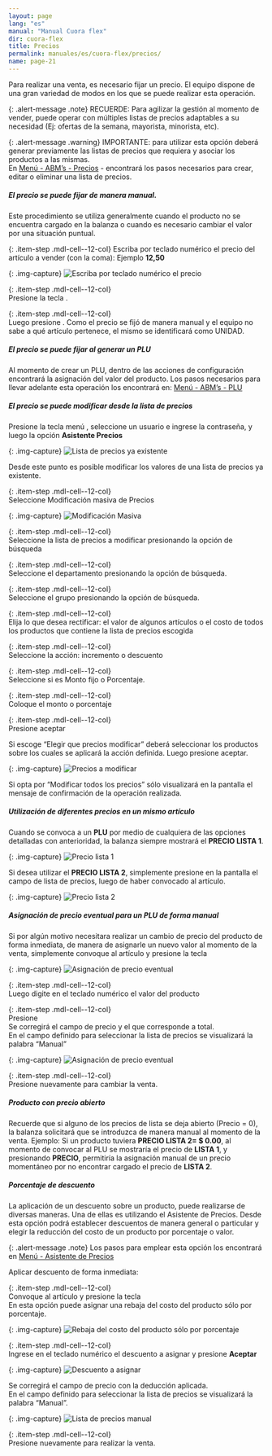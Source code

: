 ```yaml
---
layout: page
lang: "es"
manual: "Manual Cuora flex"
dir: cuora-flex
title: Precios
permalink: manuales/es/cuora-flex/precios/
name: page-21
---
```

Para realizar una venta, es necesario fijar un precio. El equipo dispone de una gran variedad de modos en los que se puede realizar esta operación.

{: .alert-message .note}
RECUERDE: Para agilizar la gestión al momento de vender, puede operar con múltiples listas de precios adaptables a su necesidad (Ej: ofertas de la semana, mayorista, minorista, etc).

{: .alert-message .warning}
IMPORTANTE: para utilizar esta opción deberá generar previamente las listas de precios que requiera y asociar los productos a las mismas.     
En [Menú - ABM’s - Precios](../altas-bajas-modificaciones/index.html#precios "Menú - ABM - PLU")  - encontrará los pasos necesarios para crear, editar o eliminar una lista de precios.

##### El precio se puede fijar de manera manual.
Este procedimiento se utiliza generalmente cuando el producto no se encuentra cargado en la balanza o cuando es necesario cambiar el valor por una situación puntual.

{: .item-step  .mdl-cell--12-col}
Escriba por teclado numérico el precio del artículo a vender (con la coma): Ejemplo **12,50**

{: .img-capture}
![Escriba por teclado numérico el precio](../../../../images/es/cuora-flex/cuora-neo-manual1.png "Escriba por teclado numérico el precio")

{: .item-step  .mdl-cell--12-col}  
Presione la tecla <span class="systel-tecla-28"><span class="path1"></span><span class="path2"></span><span class="path3"></span><span class="path4"></span></span>.

{: .item-step  .mdl-cell--12-col}  
Luego presione  <i class="systel-tecla-30 bg-2"></i>.
Como el precio se fijó de manera manual y el equipo no sabe a qué artículo pertenece, el mismo se identificará como UNIDAD.

##### El precio se puede fijar al generar un PLU

Al momento de crear un PLU, dentro de las acciones de configuración encontrará la asignación del valor del producto.
Los pasos necesarios para llevar adelante esta operación los encontrará en: [Menú - ABM’s - PLU](../altas-bajas-modificaciones/index.html#precios "Menú - ABM - PLU")

##### El precio se puede modificar desde la lista de precios

Presione la tecla menú <i class="systel-tecla-1 bg-3"></i>, seleccione un usuario e ingrese la contraseña, y luego la opción **Asistente Precios**

{: .img-capture}
![Lista de precios ya existente](../../../../images/es/cuora-flex/cuora-neo-lista0.png "Lista de precios ya existente")

Desde este punto es posible modificar los valores de una lista de precios ya existente.

{: .item-step  .mdl-cell--12-col}  
Seleccione Modificación masiva de Precios

{: .img-capture}
![Modificación Masiva](../../../../images/es/cuora-flex/cuora-neo-lista1.png "Modificación Masiva")

{: .item-step  .mdl-cell--12-col}  
Seleccione la lista de precios a modificar presionando la opción de búsqueda

{: .item-step  .mdl-cell--12-col}  
Seleccione el departamento presionando la opción de búsqueda.

{: .item-step  .mdl-cell--12-col}  
Seleccione el grupo presionando la opción de búsqueda.

{: .item-step  .mdl-cell--12-col}  
Elija lo que desea rectificar: el valor de algunos artículos o el costo de todos los productos que contiene la lista de precios escogida

{: .item-step  .mdl-cell--12-col}  
Seleccione la acción: incremento o descuento

{: .item-step  .mdl-cell--12-col}  
Seleccione si es Monto fijo o Porcentaje.

{: .item-step  .mdl-cell--12-col}  
Coloque el monto o porcentaje

{: .item-step  .mdl-cell--12-col}  
Presione aceptar <i class="systel-tecla-30 bg-2"></i>

Si escoge “Elegir que precios modificar” deberá seleccionar los productos sobre los cuales se aplicará la acción definida. Luego presione aceptar.

{: .img-capture}
![Precios a modificar](../../../../images/es/cuora-flex/cuora-neo-lista2.png "Precios a modificar")

Si opta por “Modificar todos los precios” sólo visualizará en la pantalla el mensaje de confirmación de la operación realizada.

##### Utilización de diferentes precios en un mismo artículo
Cuando se convoca a un **PLU** por medio de cualquiera de las opciones detalladas con anterioridad, la balanza siempre mostrará el **PRECIO LISTA 1**.

{: .img-capture}
![Precio lista 1](../../../../images/es/cuora-flex/cuora-neo-difprecios1.png "Precio lista 1")

Si desea utilizar el **PRECIO LISTA 2**, simplemente presione en la pantalla el campo de lista de precios,  luego de haber convocado al artículo.

{: .img-capture}
![Precio lista 2](../../../../images/es/cuora-flex/cuora-neo-difprecios2.png "Precio lista 2")

##### Asignación de precio eventual para un PLU de forma manual

Si por algún motivo necesitara realizar un cambio de precio del producto de forma inmediata, de manera de asignarle un nuevo valor al momento de la venta, simplemente convoque al artículo y presione la tecla <span class="systel-tecla-28"><span class="path1"></span><span class="path2"></span><span class="path3"></span><span class="path4"></span></span>

{: .img-capture}
![Asignación de precio eventual](../../../../images/es/cuora-flex/cuora-neo-asignar1.png "Asignación de precio eventual")

{: .item-step  .mdl-cell--12-col}  
Luego digite en el teclado numérico el valor del producto

{: .item-step  .mdl-cell--12-col}  
Presione <i class="systel-tecla-30 bg-2"></i><br>Se corregirá el campo de precio y el que corresponde a total.<br>En el campo definido para seleccionar la lista de precios se visualizará la palabra “Manual”

{: .img-capture}
![Asignación de precio eventual](../../../../images/es/cuora-flex/cuora-neo-asignar2.png "Asignación de precio eventual")

{: .item-step  .mdl-cell--12-col}  
Presione nuevamente <i class="systel-tecla-30 bg-2"></i> para cambiar la venta.

##### Producto con precio abierto

Recuerde que si alguno de los precios de lista se deja abierto (Precio = 0), la balanza solicitará que se introduzca de manera manual al momento de la venta.
Ejemplo: Si un producto tuviera **PRECIO LISTA 2= $ 0.00**, al momento de convocar al PLU se mostraría el precio de **LISTA 1**, y presionando **PRECIO**, permitiría la asignación manual de un precio momentáneo por no encontrar cargado el precio de **LISTA 2**.

##### Porcentaje de descuento

La aplicación de un descuento sobre un producto, puede realizarse de diversas maneras.
Una de ellas es utilizando el Asistente de Precios. Desde esta opción podrá establecer descuentos de manera general o particular y elegir la reducción del costo de un producto por porcentaje o valor.

{: .alert-message .note}
Los pasos para emplear esta opción los encontrará en [Menú - Asistente de Precios](../asistente-para-modificacion-de-precios/index.html "Asistente de Precios")

Aplicar descuento de forma inmediata:

{: .item-step  .mdl-cell--12-col}  
Convoque al artículo y presione la tecla <i class="systel-tecla-18"></i><br>En esta opción puede asignar una rebaja del costo del producto sólo por porcentaje.

{: .img-capture}
![Rebaja del costo del producto sólo por porcentaje](../../../../images/es/cuora-flex/cuora-neo-descuento1.png "Rebaja del costo del producto sólo por porcentaje")

{: .item-step  .mdl-cell--12-col}  
Ingrese en el teclado numérico el descuento a asignar y presione **Aceptar**

{: .img-capture}
![Descuento a asignar](../../../../images/es/cuora-flex/cuora-neo-descuento2.png "Descuento a asignar")

Se corregirá el campo de precio con la deducción aplicada.<br>En el campo definido para seleccionar la lista de precios se visualizará la palabra “Manual”.

{: .img-capture}
![Lista de precios manual](../../../../images/es/cuora-flex/cuora-neo-descuento3.png "Lista de precios manual")

{: .item-step  .mdl-cell--12-col}  
Presione nuevamente <i class="systel-tecla-30 bg-2"></i> para realizar la venta.
